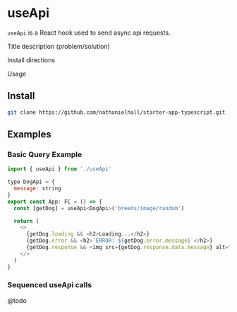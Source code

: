 # useApi

`useApi` is a React hook used to send async api requests.

Title description (problem/solution)

Install directions

Usage

## Install

```sh
git clone https://github.com/nathanielhall/starter-app-typescript.git
```

## Examples

### Basic Query Example

```javascript
import { useApi } from './useApi'

type DogApi = {
  message: string
}
export const App: FC = () => {
  const [getDog] = useApi<DogApi>('breeds/image/random')

  return (
    <>
      {getDog.loading && <h2>Loading...</h2>}
      {getDog.error && <h2>`ERROR: ${getDog.error.message}`</h2>}
      {getDog.response && <img src={getDog.response.data.message} alt="new" />}
    </>
  )
}
```

### Sequenced useApi calls

@todo
